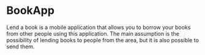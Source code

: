 # BookApp
Lend a book is a mobile application that allows you to borrow your books from other people using this application. The main assumption is the possibility of lending books to people from the area, but it is also possible to send them.
